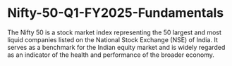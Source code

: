# Nifty-50-Q1-FY2025-Fundamentals
The Nifty 50 is a stock market index representing the 50 largest and most liquid companies listed on the National Stock Exchange (NSE) of India. It serves as a benchmark for the Indian equity market and is widely regarded as an indicator of the health and performance of the broader economy. 
